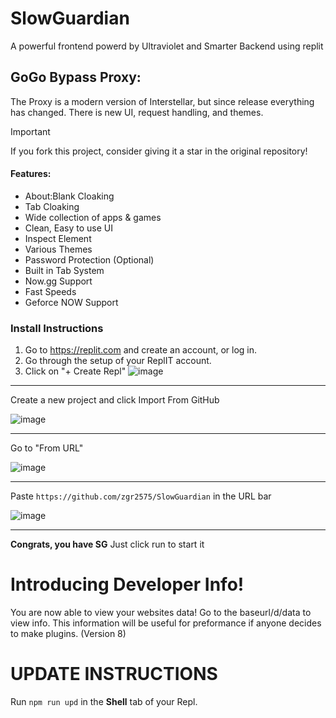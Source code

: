 # SlowGuardian

A powerful frontend powerd by Ultraviolet and Smarter Backend using replit
## GoGo Bypass Proxy:

The Proxy is a modern version of Interstellar, but since release everything has changed. There is new UI, request handling, and themes. 
> [!IMPORTANT]
> If you fork this project, consider giving it a star in the original repository!

#### Features:
- About:Blank Cloaking 
- Tab Cloaking 
- Wide collection of apps & games 
- Clean, Easy to use UI 
- Inspect Element 
- Various Themes 
- Password Protection (Optional) 
- Built in Tab System 
- Now.gg Support 
- Fast Speeds 
- Geforce NOW Support 
### Install Instructions

1. Go to https://replit.com and create an account, or log in.
2. Go through the setup of your ReplIT account.
3. Click on "+ Create Repl"
   ![image](https://github.com/zgr2575/SlowGuardian/assets/62474113/ffd95865-459b-4345-a780-e5f1c09487f7)

---

Create a new project and click Import From GitHub

![image](https://github.com/zgr2575/SlowGuardian/assets/62474113/455665a3-b740-4004-9289-7416affd2be2)

---

Go to "From URL"

![image](https://github.com/zgr2575/SlowGuardian/assets/62474113/c6a08494-f29c-4a9b-9292-bcefd5e1ad7d)

---

Paste `https://github.com/zgr2575/SlowGuardian` in the URL bar

![image](https://github.com/zgr2575/SlowGuardian/assets/62474113/02babe04-9166-4c4c-b2c0-63c2bc7c5a23)

---

**Congrats, you have SG**
Just click run to start it

# Introducing Developer Info!
You are now able to view your websites data! Go to the baseurl/d/data to view info. 
This information will be useful for preformance if anyone decides to make plugins. (Version 8)

# UPDATE INSTRUCTIONS

Run
`npm run upd`
in the **Shell** tab of your Repl. 
